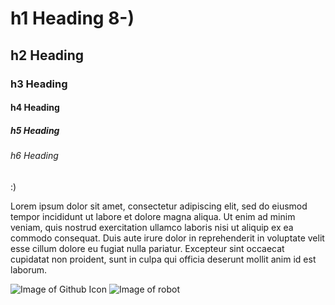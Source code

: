 <!--
SPDX-FileCopyrightText: NOI Techpark <digital@noi.bz.it>

SPDX-License-Identifier: CC0-1.0
-->

# h1 Heading 8-)
## h2 Heading
### h3 Heading
#### h4 Heading
##### h5 Heading
###### h6 Heading
:)

Lorem ipsum dolor sit amet, consectetur adipiscing elit, sed do eiusmod tempor incididunt ut labore et dolore magna aliqua. Ut enim ad minim veniam, quis nostrud exercitation ullamco laboris nisi ut aliquip ex ea commodo consequat. Duis aute irure dolor in reprehenderit in voluptate velit esse cillum dolore eu fugiat nulla pariatur. Excepteur sint occaecat cupidatat non proident, sunt in culpa qui officia deserunt mollit anim id est laborum.

![Image of Github Icon](https://github.githubassets.com/images/modules/logos_page/GitHub-Mark.png)
![Image of robot](https://noi.bz.it/sites/default/files/styles/articolo_magazine_full/public/ivo_corra%CC%80ICF_1707.jpg?itok=JCbyeYTT)
